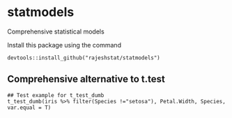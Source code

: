 # statmodels
Comprehensive statistical models

Install this package using the command 
```
devtools::install_github("rajeshstat/statmodels")
```

## Comprehensive alternative to t.test
```
## Test example for t_test_dumb
t_test_dumb(iris %>% filter(Species !="setosa"), Petal.Width, Species, var.equal = T)

```
